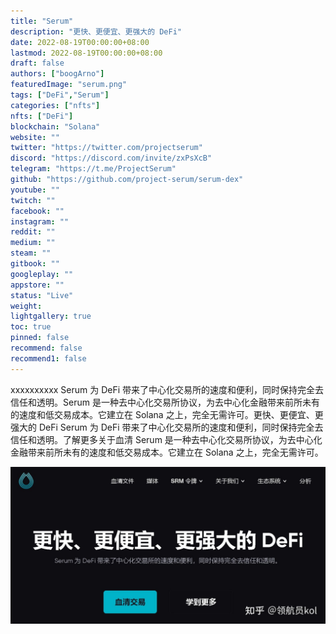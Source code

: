 ```yaml
---
title: "Serum"
description: "更快、更便宜、更强大的 DeFi"
date: 2022-08-19T00:00:00+08:00
lastmod: 2022-08-19T00:00:00+08:00
draft: false
authors: ["boogArno"]
featuredImage: "serum.png"
tags: ["DeFi","Serum"]
categories: ["nfts"]
nfts: ["DeFi"]
blockchain: "Solana"
website: ""
twitter: "https://twitter.com/projectserum"
discord: "https://discord.com/invite/zxPsXcB"
telegram: "https://t.me/ProjectSerum"
github: "https://github.com/project-serum/serum-dex"
youtube: ""
twitch: ""
facebook: ""
instagram: ""
reddit: ""
medium: ""
steam: ""
gitbook: ""
googleplay: ""
appstore: ""
status: "Live"
weight: 
lightgallery: true
toc: true
pinned: false
recommend: false
recommend1: false
---
```

xxxxxxxxxx Serum 为 DeFi 带来了中心化交易所的速度和便利，同时保持完全去信任和透明。Serum 是一种去中心化交易所协议，为去中心化金融带来前所未有的速度和低交易成本。它建立在 Solana 之上，完全无需许可。更快、更便宜、更强大的 DeFi
Serum 为 DeFi 带来了中心化交易所的速度和便利，同时保持完全去信任和透明。了解更多关于血清
Serum 是一种去中心化交易所协议，为去中心化金融带来前所未有的速度和低交易成本。它建立在 Solana 之上，完全无需许可。

![v2-1625f5c0ea5a8e22df484bb6d7d37526_1440w](v2-1625f5c0ea5a8e22df484bb6d7d37526_1440w.jpg)
